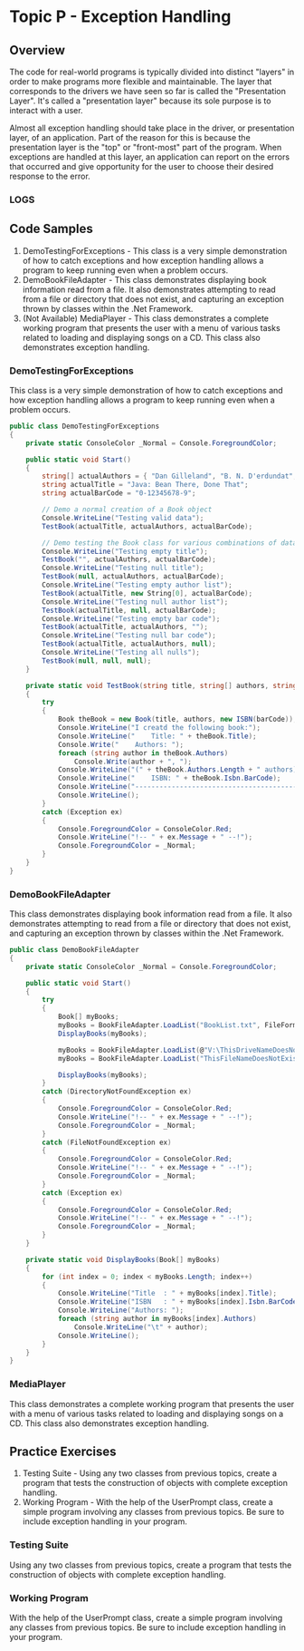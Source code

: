 # Topic P - Exception Handling

## Overview

The code for real-world programs is typically divided into distinct "layers" in order to make programs more flexible and maintainable. The layer that corresponds to the drivers we have seen so far is called the "Presentation Layer". It's called a "presentation layer" because its sole purpose is to interact with a user.

Almost all exception handling should take place in the driver, or presentation layer, of an application. Part of the reason for this is because the presentation layer is the "top" or "front-most" part of the program. When exceptions are handled at this layer, an application can report on the errors that occurred and give opportunity for the user to choose their desired response to the error.

### LOGS

## Code Samples

1. DemoTestingForExceptions - This class is a very simple demonstration of how to catch exceptions and how exception handling allows a program to keep running even when a problem occurs.
2. DemoBookFileAdapter - This class demonstrates displaying book information read from a file. It also demonstrates attempting to read from a file or directory that does not exist, and capturing an exception thrown by classes within the .Net Framework.
3. (Not Available) MediaPlayer - This class demonstrates a complete working program that presents the user with a menu of various tasks related to loading and displaying songs on a CD. This class also demonstrates exception handling.

### DemoTestingForExceptions

This class is a very simple demonstration of how to catch exceptions and how exception handling allows a program to keep running even when a problem occurs.

```csharp
public class DemoTestingForExceptions
{
    private static ConsoleColor _Normal = Console.ForegroundColor;

    public static void Start()
    {
        string[] actualAuthors = { "Dan Gilleland", "B. N. D'erdundat", "Dr. Ink" };
        string actualTitle = "Java: Bean There, Done That";
        string actualBarCode = "0-12345678-9";

        // Demo a normal creation of a Book object
        Console.WriteLine("Testing valid data");
        TestBook(actualTitle, actualAuthors, actualBarCode);

        // Demo testing the Book class for various combinations of data
        Console.WriteLine("Testing empty title");
        TestBook("", actualAuthors, actualBarCode);
        Console.WriteLine("Testing null title");
        TestBook(null, actualAuthors, actualBarCode);
        Console.WriteLine("Testing empty author list");
        TestBook(actualTitle, new String[0], actualBarCode);
        Console.WriteLine("Testing null author list");
        TestBook(actualTitle, null, actualBarCode);
        Console.WriteLine("Testing empty bar code");
        TestBook(actualTitle, actualAuthors, "");
        Console.WriteLine("Testing null bar code");
        TestBook(actualTitle, actualAuthors, null);
        Console.WriteLine("Testing all nulls");
        TestBook(null, null, null);
    }

    private static void TestBook(string title, string[] authors, string barCode)
    {
        try
        {
            Book theBook = new Book(title, authors, new ISBN(barCode));
            Console.WriteLine("I creatd the following book:");
            Console.WriteLine("    Title: " + theBook.Title);
            Console.Write("    Authors: ");
            foreach (string author in theBook.Authors)
                Console.Write(author + ", ");
            Console.WriteLine("(" + theBook.Authors.Length + " authors)");
            Console.WriteLine("    ISBN: " + theBook.Isbn.BarCode);
            Console.WriteLine("-----------------------------------------");
            Console.WriteLine();
        }
        catch (Exception ex)
        {
            Console.ForegroundColor = ConsoleColor.Red;
            Console.WriteLine("!-- " + ex.Message + " --!");
            Console.ForegroundColor = _Normal;
        }
    }
}
```

### DemoBookFileAdapter

This class demonstrates displaying book information read from a file. It also demonstrates attempting to read from a file or directory that does not exist, and capturing an exception thrown by classes within the .Net Framework.

```csharp
public class DemoBookFileAdapter
{
    private static ConsoleColor _Normal = Console.ForegroundColor;

    public static void Start()
    {
        try
        {
            Book[] myBooks;
            myBooks = BookFileAdapter.LoadList("BookList.txt", FileFormat.CSV).ToArray();
            DisplayBooks(myBooks);

            myBooks = BookFileAdapter.LoadList(@"V:\ThisDriveNameDoesNotExist", FileFormat.CSV).ToArray();
            myBooks = BookFileAdapter.LoadList("ThisFileNameDoesNotExist", FileFormat.CSV).ToArray();

            DisplayBooks(myBooks);
        }
        catch (DirectoryNotFoundException ex)
        {
            Console.ForegroundColor = ConsoleColor.Red;
            Console.WriteLine("!-- " + ex.Message + " --!");
            Console.ForegroundColor = _Normal;
        }
        catch (FileNotFoundException ex)
        {
            Console.ForegroundColor = ConsoleColor.Red;
            Console.WriteLine("!-- " + ex.Message + " --!");
            Console.ForegroundColor = _Normal;
        }
        catch (Exception ex)
        {
            Console.ForegroundColor = ConsoleColor.Red;
            Console.WriteLine("!-- " + ex.Message + " --!");
            Console.ForegroundColor = _Normal;
        }
    }

    private static void DisplayBooks(Book[] myBooks)
    {
        for (int index = 0; index < myBooks.Length; index++)
        {
            Console.WriteLine("Title  : " + myBooks[index].Title);
            Console.WriteLine("ISBN   : " + myBooks[index].Isbn.BarCode);
            Console.WriteLine("Authors: ");
            foreach (string author in myBooks[index].Authors)
                Console.WriteLine("\t" + author);
            Console.WriteLine();
        }
    }
}
```

### MediaPlayer

This class demonstrates a complete working program that presents the user with a menu of various tasks related to loading and displaying songs on a CD. This class also demonstrates exception handling.

## Practice Exercises

1. Testing Suite - Using any two classes from previous topics, create a program that tests the construction of objects with complete exception handling.
2. Working Program - With the help of the UserPrompt class, create a simple program involving any classes from previous topics. Be sure to include exception handling in your program.

### Testing Suite

Using any two classes from previous topics, create a program that tests the construction of objects with complete exception handling.

### Working Program

With the help of the UserPrompt class, create a simple program involving any classes from previous topics. Be sure to include exception handling in your program.

